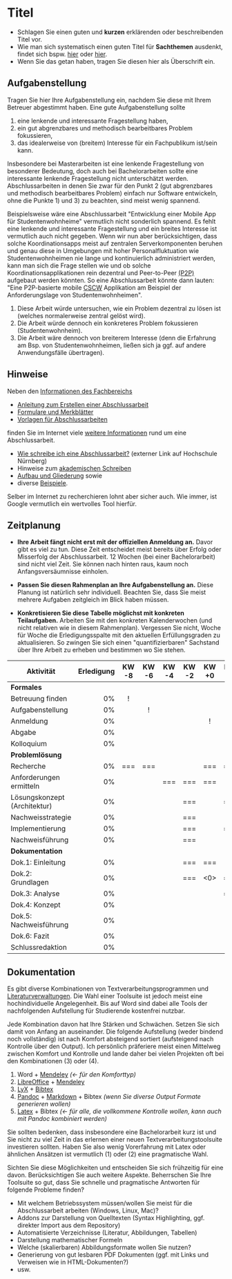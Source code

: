 # Titel

- Schlagen Sie einen guten und __kurzen__ erklärenden oder beschreibenden Titel vor.
- Wie man sich systematisch einen guten Titel für __Sachthemen__ ausdenkt, findet sich bspw. [hier](https://de.wikihow.com/Einen-guten-Titel-ausdenken) oder [hier](https://www.scribbr.de/aufbau-und-gliederung/titel-bachelorarbeit/).
- Wenn Sie das getan haben, tragen Sie diesen hier als Überschrift ein.

## Aufgabenstellung

Tragen Sie hier Ihre Aufgabenstellung ein, nachdem Sie diese mit Ihrem Betreuer abgestimmt haben.
Eine gute Aufgabenstellung sollte

1. eine lenkende und interessante Fragestellung haben,
2. ein gut abgrenzbares und methodisch bearbeitbares Problem fokussieren,
3. das idealerweise von (breitem) Interesse für ein Fachpublikum ist/sein kann.

Insbesondere bei Masterarbeiten ist eine lenkende Fragestellung von besonderer Bedeutung,
doch auch bei Bachelorarbeiten sollte eine interessante lenkende Fragestellung nicht unterschätzt werden.
Abschlussarbeiten in denen Sie zwar für den Punkt 2 (gut abgrenzbares und methodisch bearbeitbares Problem)
einfach nur Software entwickeln, ohne die Punkte 1) und 3) zu beachten, sind meist wenig spannend.

Beispielsweise wäre eine Abschlussarbeit "Entwicklung einer Mobile App für Studentenwohnheime" vermutlich nicht sonderlich
spannend. Es fehlt eine lenkende und interessante Fragestellung und ein breites Interesse ist vermutlich auch
nicht gegeben. Wenn wir nun aber berücksichtigen, dass solche Koordinationsapps meist auf zentralen Serverkomponenten
beruhen und genau diese in Umgebungen mit hoher Personalfluktuation wie Studentenwohnheimen nie lange und kontinuierlich
administriert werden, kann man sich die Frage stellen wie und ob solche Koordinationsapplikationen
rein dezentral und Peer-to-Peer [(P2P)](https://de.wikipedia.org/wiki/Peer-to-Peer) aufgebaut werden könnten. 
So eine Abschlussarbeit könnte dann lauten:
"Eine P2P-basierte mobile [CSCW](https://de.wikipedia.org/wiki/Computer_Supported_Cooperative_Work)
Applikation am Beispiel der Anforderungslage von Studentenwohnheimen". 

1. Diese Arbeit würde untersuchen, wie ein Problem dezentral zu lösen ist (welches normalerweise zentral gelöst wird).
2. Die Arbeit würde dennoch ein konkreteres Problem fokussieren (Studentenwohnheim).
3. Die Arbeit wäre dennoch von breiterem Interesse (denn die Erfahrung am Bsp. von Studentenwohnheimen, ließen sich ja ggf. auf andere Anwendungsfälle
übertragen).

## Hinweise

Neben den [Informationen des Fachbereichs](https://lernraum.th-luebeck.de/course/view.php?id=222#section-5)

- [Anleitung zum Erstellen einer Abschlussarbeit](https://lernraum.th-luebeck.de/pluginfile.php/54955/mod_resource/content/1/StudentischeArbeit_Vorlage.pdf)
- [Formulare und Merkblätter](https://lernraum.th-luebeck.de/mod/folder/view.php?id=41003)
- [Vorlagen für Abschlussarbeiten](https://lernraum.th-luebeck.de/mod/folder/view.php?id=41004)

finden Sie im Internet viele [weitere Informationen](https://www.scribbr.de/wissensdatenbank/) rund um eine Abschlussarbeit.

- [Wie schreibe ich eine Abschlussarbeit?](https://www.in.th-nuernberg.de/professors/Weber/Abschlussarbeit%20Methodik.pdf) (externer Link auf Hochschule Nürnberg)
- Hinweise zum [akademischen Schreiben](https://www.scribbr.de/category/akademisches-schreiben/)
- [Aufbau und Gliederung](https://www.scribbr.de/category/aufbau-und-gliederung/) sowie
- diverse [Beispiele](https://www.scribbr.de/category/beispiele/). 

Selber im Internet zu recherchieren lohnt aber sicher auch. Wie immer, ist Google vermutlich ein wertvolles Tool hierfür.

## Zeitplanung

- __Ihre Arbeit fängt nicht erst mit der offiziellen Anmeldung an.__ Davor gibt es viel zu tun. 
  Diese Zeit entscheidet meist bereits über Erfolg oder Misserfolg der Abschlussarbeit. 
  12 Wochen (bei einer Bachelorarbeit) sind nicht viel Zeit. Sie können nach hinten raus, kaum noch Anfangsversäumnisse einholen.

- __Passen Sie diesen Rahmenplan an Ihre Aufgabenstellung an.__
  Diese Planung ist natürlich sehr individuell. 
  Beachten Sie, dass Sie meist mehrere Aufgaben zeitgleich im Blick haben müssen.

- __Konkretisieren Sie diese Tabelle möglichst mit  konkreten Teilaufgaben.__
  Arbeiten Sie mit den konkreten Kalenderwochen (und nicht relativen wie in diesem Rahmenplan).
  Vergessen Sie nicht, Woche für Woche die Erledigungsspalte mit den aktuellen Erfüllungsgraden zu aktualisieren.
  So zwingen Sie sich einen "quantifizierbaren" Sachstand über Ihre Arbeit zu erheben und bestimmen wo Sie stehen.


| Aktivität                  | Erledigung | KW -8 | KW -6 | KW -4 | KW -2 | KW +0 | KW +2 | KW +4 | KW +6 | KW +8 | KW +10 | KW +12 | KW +14 | KW +16 |
|----------------------------|-----------:|:-----:|:-----:|:-----:|:-----:|:-----:|:-----:|:-----:|:-----:|:-----:|:------:|:------:|:------:|:------:|
| __Formales__               |            |       |       |       |       |       |       |       |       |       |        |        |        |        |
| Betreuung finden           |        0%  |   !   |       |       |       |       |       |       |       |       |        |        |        |        |
| Aufgabenstellung           |        0%  |       |   !   |       |       |       |       |       |       |       |        |        |        |        |
| Anmeldung                  |        0%  |       |       |       |       |   !   |       |       |       |       |        |        |        |        |
| Abgabe                     |        0%  |       |       |       |       |       |       |       |       |       |        |    !   |        |        |
| Kolloquium                 |        0%  |       |       |       |       |       |       |       |       |       |        |        |    ?   |    ?   |
| __Problemlösung__          |            |       |       |       |       |       |       |       |       |       |        |        |        |        |
| Recherche                  |        0%  |  ===  |  ===  |       |       |  ===  |  ===  |       |       |       |        |        |        |        |
| Anforderungen ermitteln    |        0%  |       |       |  ===  |  ===  |  ===  |       |       |       |       |        |        |        |        |
| Lösungskonzept (Architektur) |      0%  |       |       |       |  ===  |       |  ===  |       |       |       |        |        |        |        |
| Nachweisstrategie          |        0%  |       |       |       |  ===  |       |       |  ===  |       |  ===  |        |        |        |        |
| Implementierung            |        0%  |       |       |       |  ===  |       |  ===  |       |  ===  |  ===  |   ===  |        |        |        |
| Nachweisführung            |        0%  |       |       |       |  ===  |       |       |       |       |  ===  |   ===  |   ===  |        |        |
| __Dokumentation__          |            |       |       |       |       |       |       |       |       |       |        |        |        |        |
| Dok.1: Einleitung          |        0%  |       |       |       |  ===  |  ===  |       |       |       |       |   ===  |   ===  |        |        |
| Dok.2: Grundlagen          |        0%  |       |       |       |  ===  |  <0>  |  ===  |       |       |       |   ===  |        |        |        |
| Dok.3: Analyse             |        0%  |       |       |       |       |       |  ===  |  <1>  |       |       |   ===  |        |        |        |
| Dok.4: Konzept             |        0%  |       |       |       |       |       |       |  ===  |  ===  |       |   ===  |        |        |        |
| Dok.5: Nachweisführung     |        0%  |       |       |       |       |       |       |  ===  |       |  <2>  |   ===  |   ===  |        |        |
| Dok.6: Fazit               |        0%  |       |       |       |       |       |       |       |       |       |   ===  |   ===  |        |        |
| Schlussredaktion           |        0%  |       |       |       |       |       |       |       |       |       |        |   <3>  |        |        |

## Dokumentation

Es gibt diverse Kombinationen von Textverarbeitungsprogrammen und [Literaturverwaltungen](https://de.wikipedia.org/wiki/Literaturverwaltungsprogramm).
Die Wahl einer Toolsuite ist jedoch meist eine hochindividuelle Angelegenheit. Bis auf Word sind dabei alle Tools der nachfolgenden Aufstellung für Studierende kostenfrei nutzbar.

Jede Kombination davon hat Ihre Stärken und Schwächen. Setzen Sie sich damit von Anfang an auseinander. Die folgende Aufstellung (weder bindend noch vollständig) ist nach Komfort absteigend sortiert (aufsteigend nach Kontrolle über den Output). Ich persönlich präferiere meist einen Mittelweg zwischen Komfort und Kontrolle und lande daher bei vielen Projekten oft bei den Kombinationen (3) oder (4).

1. Word + [Mendeley](https://www.mendeley.com/download-desktop/)          _(<- für den Komforttyp)_
2. [LibreOffice](https://de.libreoffice.org/) + [Mendeley](https://www.mendeley.com/download-desktop/)
3. [LyX](https://www.lyx.org/) + [Bibtex](https://de.wikipedia.org/wiki/BibTeX)
4. [Pandoc](https://pandoc.org/) + [Markdown](https://de.wikipedia.org/wiki/Markdown) + Bibtex _(wenn Sie diverse Output Formate generieren wollen)_
5. [Latex](https://www.latex-project.org/get/) + Bibtex           _(<- für alle, die vollkommene Kontrolle wollen, kann auch mit Pandoc kombiniert werden)_

Sie sollten bedenken, dass insbesondere eine Bachelorarbeit kurz ist und Sie nicht zu viel Zeit in das erlernen einer neuen Textverarbeitungstoolsuite investieren sollten. Haben Sie also wenig Vorerfahrung mit Latex oder ähnlichen Ansätzen ist vermutlich (1) oder (2) eine pragmatische Wahl.

Sichten Sie diese Möglichkeiten und entscheiden Sie sich frühzeitig für eine davon. Berücksichtigen Sie auch weitere Aspekte. Beherrschen Sie Ihre Toolsuite so gut, dass Sie schnelle und pragmatische Antworten für folgende Probleme finden?

- Mit welchem Betriebssystem müssen/wollen Sie meist für die Abschlussarbeit arbeiten (Windows, Linux, Mac)?
- Addons zur Darstellung von Quelltexten (Syntax Highlighting, ggf. direkter Import aus dem Repository)
- Automatisierte Verzeichnisse (Literatur, Abbildungen, Tabellen)
- Darstellung mathematischer Formeln
- Welche (skalierbaren) Abbildungsformate wollen Sie nutzen?
- Generierung von gut lesbaren PDF Dokumenten (ggf. mit Links und Verweisen wie in HTML-Dokumenten?)
- usw.


